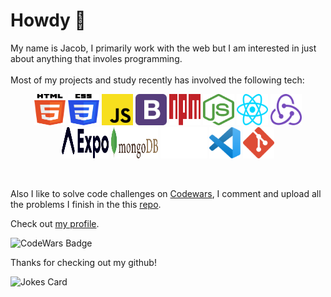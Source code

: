 # Howdy 👋

My name is Jacob, I primarily work with the web but I am interested in just about anything that involes programming.  
<br>
Most of my projects and study recently has involved the following tech:

<p align="center">
<img href="" src="icons\html-5.svg" width="50" height="50">
<img src="icons\css-3.svg" width="50" height="50">
<img src="icons\javascript.svg" width="50" height="50">
<img src="icons\bootstrap.svg" width="50" height="50">
<img src="icons\npm.svg" width="50" height="50">
<img src="icons\nodejs-icon.svg" width="50" height="50">
<img src="icons\react.svg" width="50" height="50">
<img src="icons\redux.svg" width="50" height="50">
<img src="icons\expo.svg" width="75" height="50">
<img src="icons\mongodb.svg" width="75" height="50">
<img src="icons\express.svg" width="75" height="50">
<img src="icons\visual-studio-code.svg" width="50" height="50">
<img src="icons\git-icon.svg" width="50" height="50">
</p>  

<br>

Also I like to solve code challenges on [Codewars](https://www.codewars.com), I comment and upload all the problems I finish in the this [repo](https://github.com/JacobMooney/javascript-practice-problems).

Check out [my profile](https://www.codewars.com/users/Flare430).

![CodeWars Badge](https://www.codewars.com/users/Flare430/badges/large)

Thanks for checking out my github!

<img src="https://readme-jokes.vercel.app/api?theme=vue-dark&hideBorder" alt="Jokes Card" />
